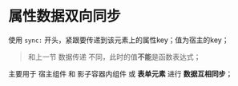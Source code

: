 # 属性数据双向同步

使用 `sync:` 开头，紧跟要传递到该元素上的属性key；值为宿主的key；

> 和上一节 数据传递 不同，此时的值**不能**是函数表达式；

主要用于 宿主组件 和 影子容器内组件 或 **表单元素** 进行 **数据互相同步**；

<code-view src="/demo/chapter3/temp-test-sync/package.json" style="height:500px;"></code-view>